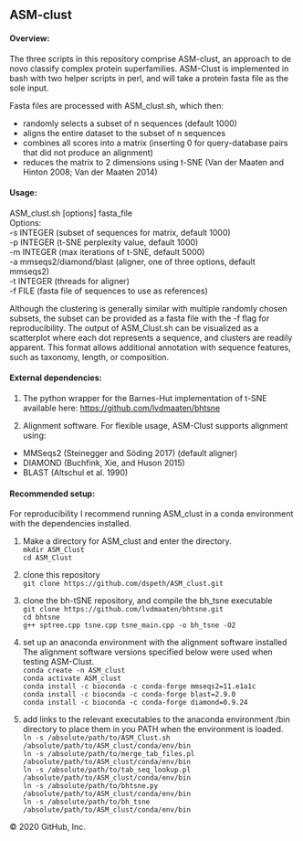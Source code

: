 ## ASM-clust

#### Overview:
The three scripts in this repository comprise ASM-clust, an approach to de novo classify complex protein superfamilies.
ASM-Clust is implemented in bash with two helper scripts in perl, and will take a protein fasta file as the sole input. 

Fasta files are processed with ASM_clust.sh, which then:

- randomly selects a subset of n sequences (default 1000)
- aligns the entire dataset to the subset of n sequences
- combines all scores into a matrix (inserting 0 for query-database pairs that did not produce an alignment)
- reduces the matrix to 2 dimensions using t-SNE (Van der Maaten and Hinton 2008; Van der Maaten 2014)


#### Usage:
ASM_clust.sh [options] fasta_file   
Options:   
-s INTEGER (subset of sequences for matrix, default 1000)   
-p INTEGER (t-SNE perplexity value, default 1000)   
-m INTEGER (max iterations of t-SNE, default 5000)   
-a mmseqs2/diamond/blast (aligner, one of three options, default mmseqs2)   
-t INTEGER (threads for aligner)   
-f FILE (fasta file of sequences to use as references)   


Although the clustering is generally similar with multiple randomly chosen subsets, the subset can be provided as a fasta file with the -f flag for reproducibility.
The output of ASM_Clust.sh can be visualized as a scatterplot where each dot represents a sequence, and clusters are readily apparent. This format allows additional annotation with sequence features, such as taxonomy, length, or composition.


#### External dependencies:
1) The python wrapper for the Barnes-Hut implementation of t-SNE available here: https://github.com/lvdmaaten/bhtsne 

2) Alignment software. For flexible usage, ASM-Clust supports alignment using:
- MMSeqs2 (Steinegger and Söding 2017) (default aligner)
- DIAMOND (Buchfink, Xie, and Huson 2015)
- BLAST (Altschul et al. 1990)


#### Recommended setup:
For reproducibility I recommend running ASM_clust in a conda environment with the dependencies installed.

1) Make a directory for ASM_clust and enter the directory.   
```mkdir ASM_Clust```   
```cd ASM_Clust```   

2) clone this repository    
```git clone https://github.com/dspeth/ASM_clust.git```   

3) clone the bh-tSNE repository, and compile the bh_tsne executable   
```git clone https://github.com/lvdmaaten/bhtsne.git```   
```cd bhtsne```   
```g++ sptree.cpp tsne.cpp tsne_main.cpp -o bh_tsne -O2```   

4) set up an anaconda environment with the alignment software installed   
The alignment software versions specified below were used when testing ASM-Clust.   
```conda create -n ASM_clust```   
```conda activate ASM_clust```   
```conda install -c bioconda -c conda-forge mmseqs2=11.e1a1c```   
```conda install -c bioconda -c conda-forge blast=2.9.0```   
```conda install -c bioconda -c conda-forge diamond=0.9.24```   

5) add links to the relevant executables to the anaconda environment /bin directory to place them in you PATH when the environment is loaded.   
```ln -s /absolute/path/to/ASM_Clust.sh /absolute/path/to/ASM_clust/conda/env/bin```   
```ln -s /absolute/path/to/merge_tab_files.pl /absolute/path/to/ASM_clust/conda/env/bin```   
```ln -s /absolute/path/to/tab_seq_lookup.pl /absolute/path/to/ASM_clust/conda/env/bin```   
```ln -s /absolute/path/to/bhtsne.py /absolute/path/to/ASM_clust/conda/env/bin```   
```ln -s /absolute/path/to/bh_tsne /absolute/path/to/ASM_clust/conda/env/bin```   

© 2020 GitHub, Inc.
